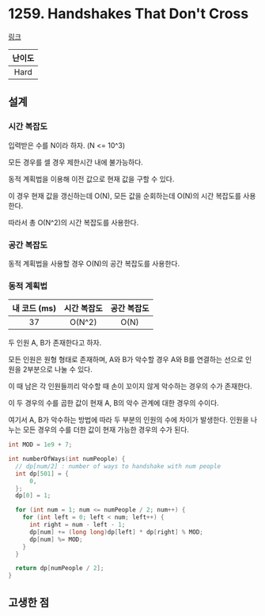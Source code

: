 # 1259. Handshakes That Don't Cross

[링크](https://leetcode.com/problems/handshakes-that-dont-cross/description/)

| 난이도 |
| :----: |
|  Hard  |

## 설계

### 시간 복잡도

입력받은 수를 N이라 하자. (N <= 10^3)

모든 경우를 셀 경우 제한시간 내에 불가능하다.

동적 계획법을 이용해 이전 값으로 현재 값을 구할 수 있다.

이 경우 현재 값을 갱신하는데 O(N), 모든 값을 순회하는데 O(N)의 시간 복잡도를 사용한다.

따라서 총 O(N^2)의 시간 복잡도를 사용한다.

### 공간 복잡도

동적 계획법을 사용할 경우 O(N)의 공간 복잡도를 사용한다.

### 동적 계획법

| 내 코드 (ms) | 시간 복잡도 | 공간 복잡도 |
| :----------: | :---------: | :---------: |
|      37      |   O(N^2)    |    O(N)     |

두 인원 A, B가 존재한다고 하자.

모든 인원은 원형 형태로 존재하며, A와 B가 악수할 경우 A와 B를 연결하는 선으로 인원을 2부분으로 나눌 수 있다.

이 때 남은 각 인원들끼리 악수할 때 손이 꼬이지 않게 악수하는 경우의 수가 존재한다.

이 두 경우의 수를 곱한 값이 현재 A, B의 악수 관계에 대한 경우의 수이다.

여기서 A, B가 악수하는 방법에 따라 두 부분의 인원의 수에 차이가 발생한다. 인원을 나누는 모든 경우의 수를 더한 값이 현재 가능한 경우의 수가 된다.

```cpp
int MOD = 1e9 + 7;

int numberOfWays(int numPeople) {
  // dp[num/2] : number of ways to handshake with num people
  int dp[501] = {
      0,
  };
  dp[0] = 1;

  for (int num = 1; num <= numPeople / 2; num++) {
    for (int left = 0; left < num; left++) {
      int right = num - left - 1;
      dp[num] += (long long)dp[left] * dp[right] % MOD;
      dp[num] %= MOD;
    }
  }

  return dp[numPeople / 2];
}
```

## 고생한 점
